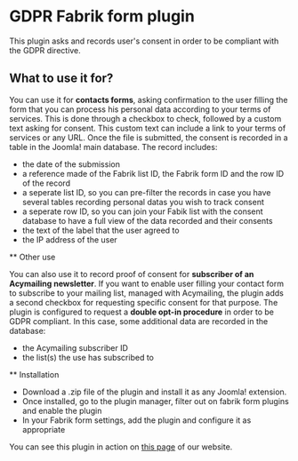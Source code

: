 # GDPR Fabrik form plugin

This plugin asks and records user's consent in order to be compliant with the GDPR directive.

## What to use it for?

You can use it for **contacts forms**, asking confirmation to the user filling the form that you can process his personal data according to your terms of services.
This is done through a checkbox to check, followed by a custom text asking for consent. This custom text can include a link to your terms of services or any URL.
Once the file is submitted, the consent is recorded in a table in the Joomla! main database. The record includes:
* the date of the submission
* a reference made of the Fabrik list ID, the Fabrik form ID and the row ID of the record
* a seperate list ID, so you can pre-filter the records in case you have several tables recording personal datas you wish to track consent
* a seperate row ID, so you can join your Fabik list with the consent database to have a full view of the data recorded and their consents
* the text of the label that the user agreed to
* the IP address of the user

** Other use

You can also use it to record proof of consent for **subscriber of an Acymailing newsletter**.
If you want to enable user filling your contact form to subscribe to your mailing list, managed with Acymailing, the plugin adds a second checkbox for requesting specific consent for that purpose.
The plugin is configured to request a **double opt-in procedure** in order to be GDPR compliant.
In this case, some additional data are recorded in the database:
* the Acymailing subscriber ID
* the list(s) the use has subscribed to

** Installation

* Download a .zip file of the plugin and install it as any Joomla! extension.
* Once installed, go to the plugin manager, filter out on fabrik form plugins and enable the plugin
* In your Fabrik form settings, add the plugin and configure it as appropriate

You can see this plugin in action on [this page](https://www.betterweb.fr/contact) of our website.
